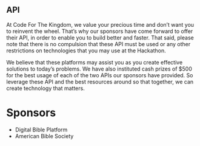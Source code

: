 ## <i class="icon fa-sitemap"></i> API

At Code For The Kingdom, we value your precious time and don’t want you to reinvent the wheel. That’s why our sponsors have come forward to offer their API, in order to enable you to build better and faster. That said, please note that there is no compulsion that these API must be used or any other restrictions on technologies that you may use at the Hackathon.

We believe that these platforms may assist you as you create effective solutions to today’s problems. We have also instituted cash prizes of $500 for the best usage of each of the two APIs our sponsors have provided. So leverage these API and the best resources around so that together, we can create technology that matters.

# Sponsors
* Digital Bible Platform
* American Bible Society
